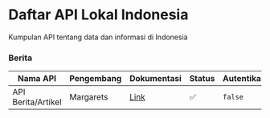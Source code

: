 # Daftar API Lokal Indonesia

Kumpulan API tentang data dan informasi di Indonesia

### Berita

| Nama API           | Pengembang | Dokumentasi                                                               | Status | Autentikasi |
| ------------------ | ---------- | ------------------------------------------------------------------------- | ------ | ----------- |
| API Berita/Artikel | Margarets  | [Link](git@github.com:winnicodeofficial/API-BERITA-ARTIKEL-WINNICODE.git) | ✅     | `false`     |
